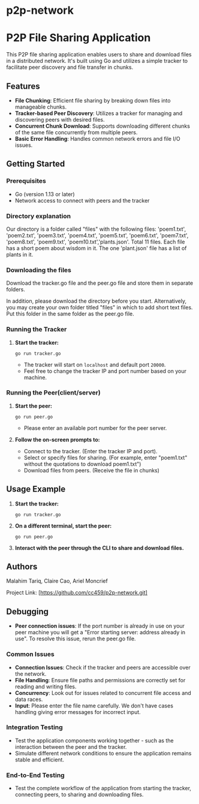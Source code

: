 # p2p-network

# P2P File Sharing Application

This P2P file sharing application enables users to share and download files in a distributed network. It's built using Go and utilizes a simple tracker to facilitate peer discovery and file transfer in chunks.

## Features

- **File Chunking**: Efficient file sharing by breaking down files into manageable chunks.
- **Tracker-based Peer Discovery**: Utilizes a tracker for managing and discovering peers with desired files.
- **Concurrent Chunk Download**: Supports downloading different chunks of the same file concurrently from multiple peers.
- **Basic Error Handling**: Handles common network errors and file I/O issues.

## Getting Started

### Prerequisites

- Go (version 1.13 or later)
- Network access to connect with peers and the tracker

### Directory explanation

Our directory is a folder called "files" with the following files: 'poem1.txt', 'poem2.txt', 'poem3.txt', 'poem4.txt', 'poem5.txt', 'poem6.txt', 'poem7.txt', 'poem8.txt', 'poem9.txt', 'poem10.txt','plants.json'. Total 11 files. Each file has a short poem about wisdom in it. The one 'plant.json' file has a list of plants in it.

### Downloading the files

Download the tracker.go file and the peer.go file and store them in separate folders.

In addition, please download the directory before you start. Alternatively, you may create your own folder titled "files" in which to add short text files. Put this folder in the same folder as the peer.go file.

### Running the Tracker

1. **Start the tracker:**
   ```
   go run tracker.go
   ```
   - The tracker will start on `localhost` and default port `20000`.
   - Feel free to change the tracker IP and port number based on your machine.

### Running the Peer(client/server)

1. **Start the peer:**
   ```
   go run peer.go
   ```
   - Please enter an available port number for the peer server.

2. **Follow the on-screen prompts to:**
   - Connect to the tracker. (Enter the tracker IP and port).
   - Select or specify files for sharing. (For example, enter "poem1.txt" without the quotations to download poem1.txt")
   - Download files from peers. (Receive the file in chunks)

## Usage Example

1. **Start the tracker:**
   ```
   go run tracker.go
   ```

2. **On a different terminal, start the peer:**
   ```
   go run peer.go
   ```

3. **Interact with the peer through the CLI to share and download files.**


## Authors

Malahim Tariq, Claire Cao, Ariel Moncrief 

Project Link: [https://github.com/cc459/p2p-network.git]


## Debugging

- **Peer connection issues**: If the port number is already in use on your peer machine you will get a "Error starting server: address already in use". To resolve this issue, rerun the peer.go file.

### Common Issues
- **Connection Issues**: Check if the tracker and peers are accessible over the network.
- **File Handling**: Ensure file paths and permissions are correctly set for reading and writing files.
- **Concurrency**: Look out for issues related to concurrent file access and data races.
- **Input**: Please enter the file name carefully. We don't have cases handling giving error messages for incorrect input. 

### Integration Testing
- Test the application components working together - such as the interaction between the peer and the tracker.
- Simulate different network conditions to ensure the application remains stable and efficient.

### End-to-End Testing
- Test the complete workflow of the application from starting the tracker, connecting peers, to sharing and downloading files.


